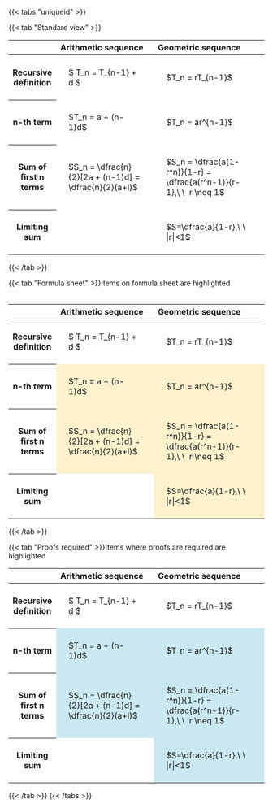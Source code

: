 ---
---

{{< tabs "uniqueid" >}}

{{< tab "Standard view" >}}
<style type="text/css">
#T_279d5 th.col_heading {
  text-align: left;
  font-size: 1em;
}
#T_279d5 td {
  text-align: left;
  font-size: 1em;
  padding: 1.5em;
}
#T_279d5_row0_col0, #T_279d5_row0_col1, #T_279d5_row1_col0, #T_279d5_row1_col1, #T_279d5_row2_col0, #T_279d5_row2_col1, #T_279d5_row3_col0, #T_279d5_row3_col1 {
  width: 400px;
  white-space: pre-wrap;
}
</style>
<table id="T_279d5">
  <thead>
    <tr>
      <th class="blank level0" >&nbsp;</th>
      <th id="T_279d5_level0_col0" class="col_heading level0 col0" >Arithmetic sequence</th>
      <th id="T_279d5_level0_col1" class="col_heading level0 col1" >Geometric sequence</th>
    </tr>
  </thead>
  <tbody>
    <tr>
      <th id="T_279d5_level0_row0" class="row_heading level0 row0" >Recursive definition</th>
      <td id="T_279d5_row0_col0" class="data row0 col0" >$ T_n = T_{n-1} + d $</td>
      <td id="T_279d5_row0_col1" class="data row0 col1" >$T_n = rT_{n-1}$</td>
    </tr>
    <tr>
      <th id="T_279d5_level0_row1" class="row_heading level0 row1" >n-th term</th>
      <td id="T_279d5_row1_col0" class="data row1 col0" >$T_n = a + (n-1)d$</td>
      <td id="T_279d5_row1_col1" class="data row1 col1" >$T_n = ar^{n-1}$</td>
    </tr>
    <tr>
      <th id="T_279d5_level0_row2" class="row_heading level0 row2" >Sum of first n terms</th>
      <td id="T_279d5_row2_col0" class="data row2 col0" >$S_n = \dfrac{n}{2}[2a + (n-1)d] = \dfrac{n}{2}(a+l)$</td>
      <td id="T_279d5_row2_col1" class="data row2 col1" >$S_n = \dfrac{a(1-r^n)}{1-r} = \dfrac{a(r^n-1)}{r-1},\ \  r \neq 1$</td>
    </tr>
    <tr>
      <th id="T_279d5_level0_row3" class="row_heading level0 row3" >Limiting sum</th>
      <td id="T_279d5_row3_col0" class="data row3 col0" ></td>
      <td id="T_279d5_row3_col1" class="data row3 col1" >$S=\dfrac{a}{1-r},\ \ |r|<1$</td>
    </tr>
  </tbody>
</table>
{{< /tab >}}

{{< tab "Formula sheet" >}}Items on formula sheet are highlighted
<br><br><style type="text/css">
#T_c23a6 th.col_heading {
  text-align: left;
  font-size: 1em;
}
#T_c23a6 td {
  text-align: left;
  font-size: 1em;
  padding: 1.5em;
}
#T_c23a6_row0_col0, #T_c23a6_row0_col1, #T_c23a6_row3_col0 {
  width: 400px;
  white-space: pre-wrap;
}
#T_c23a6_row1_col0, #T_c23a6_row1_col1, #T_c23a6_row2_col0, #T_c23a6_row2_col1, #T_c23a6_row3_col1 {
  width: 400px;
  background-color: rgba(255,194,10, 0.2);
  white-space: pre-wrap;
}
</style>
<table id="T_c23a6">
  <thead>
    <tr>
      <th class="blank level0" >&nbsp;</th>
      <th id="T_c23a6_level0_col0" class="col_heading level0 col0" >Arithmetic sequence</th>
      <th id="T_c23a6_level0_col1" class="col_heading level0 col1" >Geometric sequence</th>
    </tr>
  </thead>
  <tbody>
    <tr>
      <th id="T_c23a6_level0_row0" class="row_heading level0 row0" >Recursive definition</th>
      <td id="T_c23a6_row0_col0" class="data row0 col0" >$ T_n = T_{n-1} + d $</td>
      <td id="T_c23a6_row0_col1" class="data row0 col1" >$T_n = rT_{n-1}$</td>
    </tr>
    <tr>
      <th id="T_c23a6_level0_row1" class="row_heading level0 row1" >n-th term</th>
      <td id="T_c23a6_row1_col0" class="data row1 col0" >$T_n = a + (n-1)d$</td>
      <td id="T_c23a6_row1_col1" class="data row1 col1" >$T_n = ar^{n-1}$</td>
    </tr>
    <tr>
      <th id="T_c23a6_level0_row2" class="row_heading level0 row2" >Sum of first n terms</th>
      <td id="T_c23a6_row2_col0" class="data row2 col0" >$S_n = \dfrac{n}{2}[2a + (n-1)d] = \dfrac{n}{2}(a+l)$</td>
      <td id="T_c23a6_row2_col1" class="data row2 col1" >$S_n = \dfrac{a(1-r^n)}{1-r} = \dfrac{a(r^n-1)}{r-1},\ \  r \neq 1$</td>
    </tr>
    <tr>
      <th id="T_c23a6_level0_row3" class="row_heading level0 row3" >Limiting sum</th>
      <td id="T_c23a6_row3_col0" class="data row3 col0" ></td>
      <td id="T_c23a6_row3_col1" class="data row3 col1" >$S=\dfrac{a}{1-r},\ \ |r|<1$</td>
    </tr>
  </tbody>
</table>
{{< /tab >}}

{{< tab "Proofs required" >}}Items where proofs are required are highlighted
<br>
<style type="text/css">
#T_88447 th.col_heading {
  text-align: left;
  font-size: 1em;
}
#T_88447 td {
  text-align: left;
  font-size: 1em;
  padding: 1.5em;
}
#T_88447_row0_col0, #T_88447_row0_col1, #T_88447_row3_col0 {
  width: 400px;
  white-space: pre-wrap;
}
#T_88447_row1_col0, #T_88447_row1_col1, #T_88447_row2_col0, #T_88447_row2_col1, #T_88447_row3_col1 {
  width: 400px;
  background-color: rgba(0,150,200, 0.2);
  white-space: pre-wrap;
}
</style>
<table id="T_88447">
  <thead>
    <tr>
      <th class="blank level0" >&nbsp;</th>
      <th id="T_88447_level0_col0" class="col_heading level0 col0" >Arithmetic sequence</th>
      <th id="T_88447_level0_col1" class="col_heading level0 col1" >Geometric sequence</th>
    </tr>
  </thead>
  <tbody>
    <tr>
      <th id="T_88447_level0_row0" class="row_heading level0 row0" >Recursive definition</th>
      <td id="T_88447_row0_col0" class="data row0 col0" >$ T_n = T_{n-1} + d $</td>
      <td id="T_88447_row0_col1" class="data row0 col1" >$T_n = rT_{n-1}$</td>
    </tr>
    <tr>
      <th id="T_88447_level0_row1" class="row_heading level0 row1" >n-th term</th>
      <td id="T_88447_row1_col0" class="data row1 col0" >$T_n = a + (n-1)d$</td>
      <td id="T_88447_row1_col1" class="data row1 col1" >$T_n = ar^{n-1}$</td>
    </tr>
    <tr>
      <th id="T_88447_level0_row2" class="row_heading level0 row2" >Sum of first n terms</th>
      <td id="T_88447_row2_col0" class="data row2 col0" >$S_n = \dfrac{n}{2}[2a + (n-1)d] = \dfrac{n}{2}(a+l)$</td>
      <td id="T_88447_row2_col1" class="data row2 col1" >$S_n = \dfrac{a(1-r^n)}{1-r} = \dfrac{a(r^n-1)}{r-1},\ \  r \neq 1$</td>
    </tr>
    <tr>
      <th id="T_88447_level0_row3" class="row_heading level0 row3" >Limiting sum</th>
      <td id="T_88447_row3_col0" class="data row3 col0" ></td>
      <td id="T_88447_row3_col1" class="data row3 col1" >$S=\dfrac{a}{1-r},\ \ |r|<1$</td>
    </tr>
  </tbody>
</table>
{{< /tab >}}
{{< /tabs >}}